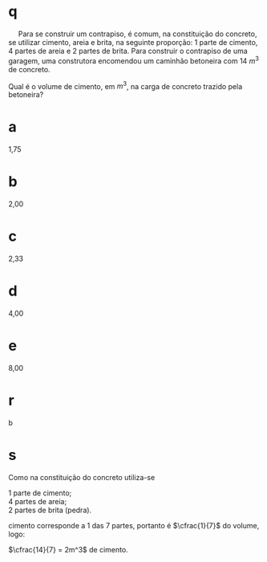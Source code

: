 # q
     Para se construir um contrapiso, é comum, na constituição do concreto, se utilizar cimento, areia e brita, na seguinte proporção: 1 parte de cimento, 4 partes de areia e 2 partes de brita. Para construir o contrapiso de uma garagem, uma construtora encomendou um caminhão betoneira com 14 $m^3$ de concreto.

Qual é o volume de cimento, em $m^3$, na carga de concreto trazido pela betoneira?

# a
1,75

# b
2,00

# c
2,33

# d
4,00

# e
8,00

# r
b

# s
Como na constituição do concreto utiliza-se

1 parte de cimento;\
4 partes de areia;\
2 partes de brita (pedra).

cimento corresponde a 1 das 7 partes, portanto é $\cfrac{1}{7}$ do volume, logo:

$\cfrac{14}{7} = 2m^3$ de cimento.
